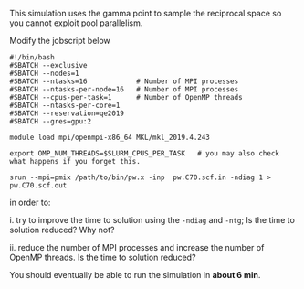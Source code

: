 This simulation uses the gamma point to sample the reciprocal space so you cannot exploit pool parallelism.

Modify the jobscript below

    #!/bin/bash
    #SBATCH --exclusive
    #SBATCH --nodes=1
    #SBATCH --ntasks=16            # Number of MPI processes
    #SBATCH --ntasks-per-node=16   # Number of MPI processes
    #SBATCH --cpus-per-task=1      # Number of OpenMP threads
    #SBATCH --ntasks-per-core=1
    #SBATCH --reservation=qe2019
    #SBATCH --gres=gpu:2
    
    module load mpi/openmpi-x86_64 MKL/mkl_2019.4.243
    
    export OMP_NUM_THREADS=$SLURM_CPUS_PER_TASK   # you may also check what happens if you forget this.
    
    srun --mpi=pmix /path/to/bin/pw.x -inp  pw.C70.scf.in -ndiag 1 > pw.C70.scf.out

in order to:

i. try to improve the time to solution using the `-ndiag` and `-ntg`; Is the time to solution reduced? Why not?

ii. reduce the number of MPI processes and increase the number of OpenMP threads. Is the time to solution reduced?

You should eventually be able to run the simulation in **about 6 min**.
